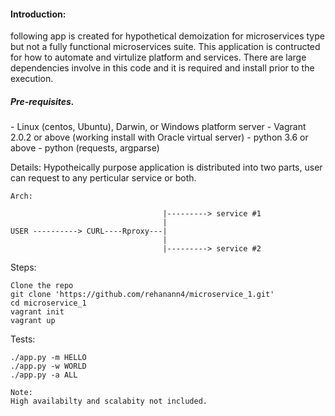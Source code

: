 <h4>Introduction:</h4>

following app is created for hypothetical demoization for microservices type but not a fully functional microservices suite.
This application is contructed for how to automate and virtulize platform and services.
There are large dependencies involve in this code and it is required and install prior to the execution.

<h5>Pre-requisites.</h5>
-   Linux (centos, Ubuntu), Darwin, or Windows platform server
-   Vagrant 2.0.2 or above (working install with Oracle virtual server)
-   python 3.6 or above 
-   python (requests, argparse)


Details:
Hypotheically purpose application is distributed into two parts, user can request to any perticular service or both.

```sequence
Arch:

                                  |---------> service #1
                                  |
USER ----------> CURL----Rproxy---|
                                  |
                                  |---------> service #2
```


Steps:
```
Clone the repo 
git clone 'https://github.com/rehanann4/microservice_1.git'
cd microservice_1
vagrant init
vagrant up
```
Tests:
```
./app.py -m HELLO
./app.py -w WORLD
./app.py -a ALL
```

```
Note:
High availabilty and scalabity not included.
```